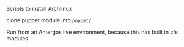 Scripts to install Archlinux

clone puppet module into `puppet/`


Run from an Antergos live environment, because this has built in zfs modules
